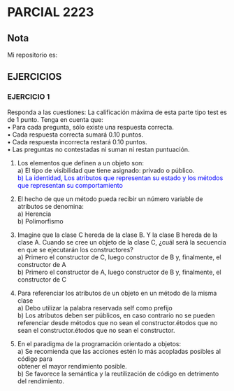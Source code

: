 # PARCIAL 2223
## Nota
Mi repositorio es: 

## EJERCICIOS

### EJERCICIO 1
Responda a las cuestiones:
La calificación máxima de esta parte tipo test es de 1 punto. Tenga en cuenta que:  
• Para cada pregunta, sólo existe una respuesta correcta.  
• Cada respuesta correcta sumará 0.10 puntos.  
• Cada respuesta incorrecta restará 0.10 puntos.  
• Las preguntas no contestadas ni suman ni restan puntuación.  

1) Los elementos que definen a un objeto son:  
a) El tipo de visibilidad que tiene asignado: privado o público.  
<span style="color:blue;"> b) La identidad, Los atributos que representan su estado y los métodos que representan su comportamiento</span>  

2) El hecho de que un método pueda recibir un número variable de atributos se denomina:  
a) Herencia  
b) Polimorfismo  

3) Imagine que la clase C hereda de la clase B. Y la clase B hereda de la clase A. Cuando se cree
un objeto de la clase C, ¿cuál será la secuencia en que se ejecutarán los constructores?  
a) Primero el constructor de C, luego constructor de B y, finalmente, el constructor de A  
b) Primero el constructor de A, luego constructor de B y, finalmente, el constructor de C  

4) Para referenciar los atributos de un objeto en un método de la misma clase  
a) Debo utilizar la palabra reservada self como prefijo  
b) Los atributos deben ser públicos, en caso contrario no se pueden referenciar desde
métodos que no sean el constructor.étodos que no sean el constructor.étodos que no
sean el constructor.  

5) En el paradigma de la programación orientado a objetos:  
a) Se recomienda que las acciones estén lo más acopladas posibles al código para  
obtener el mayor rendimiento posible.  
b) Se favorece la semántica y la reutilización de código en detrimento del rendimiento.  
